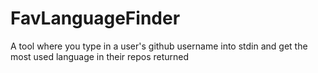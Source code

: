 # FavLanguageFinder
A tool where you type in a user's github username into stdin and get the most used language in their repos returned
